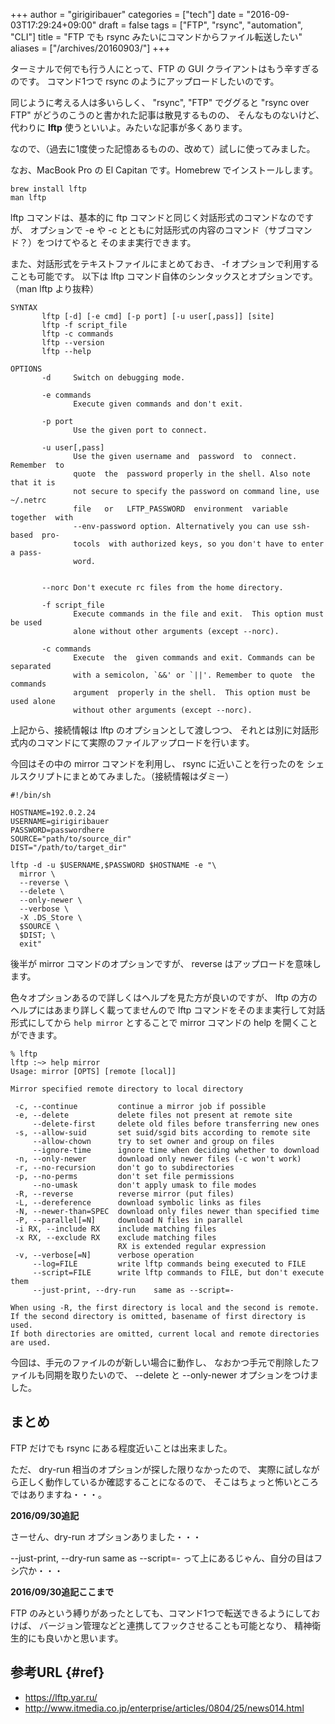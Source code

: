 +++
author = "girigiribauer"
categories = ["tech"]
date = "2016-09-03T17:29:24+09:00"
draft = false
tags = ["FTP", "rsync", "automation", "CLI"]
title = "FTP でも rsync みたいにコマンドからファイル転送したい"
aliases = ["/archives/20160903/"]
+++

ターミナルで何でも行う人にとって、FTP の GUI クライアントはもう辛すぎるのです。
コマンド1つで rsync のようにアップロードしたいのです。

同じように考える人は多いらしく、
"rsync", "FTP" でググると "rsync over FTP" がどうのこうのと書かれた記事は散見するものの、
そんなものないけど、代わりに **lftp** 使うといいよ。みたいな記事が多くあります。

なので、（過去に1度使った記憶あるものの、改めて）試しに使ってみました。

なお、MacBook Pro の El Capitan です。Homebrew でインストールします。

	brew install lftp
	man lftp

lftp コマンドは、基本的に ftp コマンドと同じく対話形式のコマンドなのですが、
オプションで -e や -c とともに対話形式の内容のコマンド（サブコマンド？）をつけてやると
そのまま実行できます。

また、対話形式をテキストファイルにまとめておき、 -f オプションで利用することも可能です。
以下は lftp コマンド自体のシンタックスとオプションです。（man lftp より抜粋）

	SYNTAX
	       lftp [-d] [-e cmd] [-p port] [-u user[,pass]] [site]
	       lftp -f script_file
	       lftp -c commands
	       lftp --version
	       lftp --help

	OPTIONS
	       -d     Switch on debugging mode.

	       -e commands
	              Execute given commands and don't exit.

	       -p port
	              Use the given port to connect.

	       -u user[,pass]
	              Use the given username and  password  to  connect.  Remember  to
	              quote  the  password properly in the shell. Also note that it is
	              not secure to specify the password on command line, use ~/.netrc
	              file   or   LFTP_PASSWORD  environment  variable  together  with
	              --env-password option. Alternatively you can use ssh-based  pro-
	              tocols  with authorized keys, so you don't have to enter a pass-
	              word.


	       --norc Don't execute rc files from the home directory.

	       -f script_file
	              Execute commands in the file and exit.  This option must be used
	              alone without other arguments (except --norc).

	       -c commands
	              Execute  the  given commands and exit. Commands can be separated
	              with a semicolon, `&&' or `||'. Remember to quote  the  commands
	              argument  properly in the shell.  This option must be used alone
	              without other arguments (except --norc).

上記から、接続情報は lftp のオプションとして渡しつつ、
それとは別に対話形式内のコマンドにて実際のファイルアップロードを行います。

今回はその中の mirror コマンドを利用し、 rsync に近いことを行ったのを
シェルスクリプトにまとめてみました。（接続情報はダミー）

	#!/bin/sh

	HOSTNAME=192.0.2.24
	USERNAME=girigiribauer
	PASSWORD=passwordhere
	SOURCE="path/to/source_dir"
	DIST="/path/to/target_dir"

	lftp -d -u $USERNAME,$PASSWORD $HOSTNAME -e "\
	  mirror \
	  --reverse \
	  --delete \
	  --only-newer \
	  --verbose \
	  -X .DS_Store \
	  $SOURCE \
	  $DIST; \
	  exit"

後半が mirror コマンドのオプションですが、
reverse はアップロードを意味します。

色々オプションあるので詳しくはヘルプを見た方が良いのですが、
lftp の方のヘルプにはあまり詳しく載ってませんので
lftp コマンドをそのまま実行して対話形式にしてから
`help mirror` とすることで mirror コマンドの help を開くことができます。

	% lftp
	lftp :~> help mirror
	Usage: mirror [OPTS] [remote [local]]

	Mirror specified remote directory to local directory

	 -c, --continue         continue a mirror job if possible
	 -e, --delete           delete files not present at remote site
	     --delete-first     delete old files before transferring new ones
	 -s, --allow-suid       set suid/sgid bits according to remote site
	     --allow-chown      try to set owner and group on files
	     --ignore-time      ignore time when deciding whether to download
	 -n, --only-newer       download only newer files (-c won't work)
	 -r, --no-recursion     don't go to subdirectories
	 -p, --no-perms         don't set file permissions
	     --no-umask         don't apply umask to file modes
	 -R, --reverse          reverse mirror (put files)
	 -L, --dereference      download symbolic links as files
	 -N, --newer-than=SPEC  download only files newer than specified time
	 -P, --parallel[=N]     download N files in parallel
	 -i RX, --include RX    include matching files
	 -x RX, --exclude RX    exclude matching files
	                        RX is extended regular expression
	 -v, --verbose[=N]      verbose operation
	     --log=FILE         write lftp commands being executed to FILE
	     --script=FILE      write lftp commands to FILE, but don't execute them
	     --just-print, --dry-run    same as --script=-

	When using -R, the first directory is local and the second is remote.
	If the second directory is omitted, basename of first directory is used.
	If both directories are omitted, current local and remote directories are used.

今回は、手元のファイルのが新しい場合に動作し、
なおかつ手元で削除したファイルも同期を取りたいので、
 --delete と --only-newer オプションをつけました。



## まとめ

FTP だけでも rsync にある程度近いことは出来ました。

ただ、 dry-run 相当のオプションが探した限りなかったので、
実際に試しながら正しく動作しているか確認することになるので、
そこはちょっと怖いところではありますね・・・。

**2016/09/30追記**

さーせん、dry-run オプションありました・・・

--just-print, --dry-run    same as --script=- って上にあるじゃん、自分の目はフシ穴か・・・

**2016/09/30追記ここまで**

FTP のみという縛りがあったとしても、コマンド1つで転送できるようにしておけば、
バージョン管理などと連携してフックさせることも可能となり、
精神衛生的にも良いかと思います。



## 参考URL {#ref}

* <https://lftp.yar.ru/>
* <http://www.itmedia.co.jp/enterprise/articles/0804/25/news014.html>


